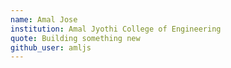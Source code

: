 ```yaml
---
name: Amal Jose
institution: Amal Jyothi College of Engineering
quote: Building something new
github_user: amljs
---
```

